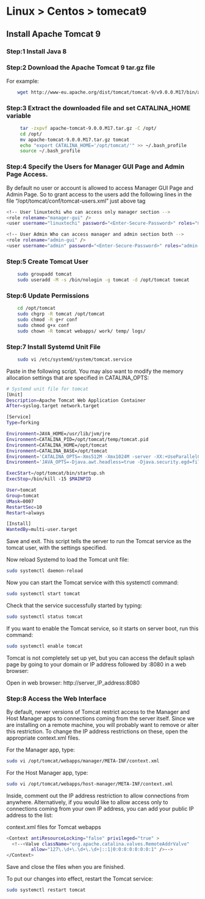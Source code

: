 # Linux > Centos > tomecat9

## Install Apache Tomcat 9

### Step:1 Install Java 8
### Step:2 Download the Apache Tomcat 9 tar.gz file

For example:
```bash
    wget http://www-eu.apache.org/dist/tomcat/tomcat-9/v9.0.0.M17/bin/apache-tomcat-9.0.0.M17.tar.gz
```

### Step:3 Extract the downloaded file and set CATALINA_HOME variable

```bash
     tar -zxpvf apache-tomcat-9.0.0.M17.tar.gz -C /opt/
     cd /opt/
     mv apache-tomcat-9.0.0.M17.tar.gz tomcat
     echo "export CATALINA_HOME='/opt/tomcat/'" >> ~/.bash_profile
     source ~/.bash_profile
```     
### Step:4 Specify the Users for Manager GUI Page and Admin Page Access.
By default no user or account is allowed to access Manager GUI Page and Admin Page. So to grant access to the users add the following lines in the file “/opt/tomcat/conf/tomcat-users.xml” just above <tomcat-users> tag

```bash 
<!-- User linuxtechi who can access only manager section -->
<role rolename="manager-gui" />
<user username="linuxtechi" password="<Enter-Secure-Password>" roles="manager-gui" />

<!-- User Admin Who can access manager and admin section both -->
<role rolename="admin-gui" />
<user username="admin" password="<Enter-Secure-Password>" roles="admin-gui" />
```

### Step:5 Create Tomcat User

```bash
    sudo groupadd tomcat
    sudo useradd -M -s /bin/nologin -g tomcat -d /opt/tomcat tomcat
```

### Step:6 Update Permissions

```bash
    cd /opt/tomcat
    sudo chgrp -R tomcat /opt/tomcat
    sudo chmod -R g+r conf
    sudo chmod g+x conf
    sudo chown -R tomcat webapps/ work/ temp/ logs/
  ```  

### Step:7 Install Systemd Unit File

```bash
    sudo vi /etc/systemd/system/tomcat.service
```
Paste in the following script. You may also want to modify the memory allocation settings that are specified in CATALINA_OPTS:

```bash
# Systemd unit file for tomcat
[Unit]
Description=Apache Tomcat Web Application Container
After=syslog.target network.target

[Service]
Type=forking

Environment=JAVA_HOME=/usr/lib/jvm/jre
Environment=CATALINA_PID=/opt/tomcat/temp/tomcat.pid
Environment=CATALINA_HOME=/opt/tomcat
Environment=CATALINA_BASE=/opt/tomcat
Environment='CATALINA_OPTS=-Xms512M -Xmx1024M -server -XX:+UseParallelGC'
Environment='JAVA_OPTS=-Djava.awt.headless=true -Djava.security.egd=file:/dev/./urandom'

ExecStart=/opt/tomcat/bin/startup.sh
ExecStop=/bin/kill -15 $MAINPID

User=tomcat
Group=tomcat
UMask=0007
RestartSec=10
Restart=always

[Install]
WantedBy=multi-user.target
```  
Save and exit. This script tells the server to run the Tomcat service as the tomcat user, with the settings specified.

Now reload Systemd to load the Tomcat unit file:
```bash
sudo systemctl daemon-reload
```
Now you can start the Tomcat service with this systemctl command:
```bash
sudo systemctl start tomcat
```
Check that the service successfully started by typing:
```bash
sudo systemctl status tomcat
```
If you want to enable the Tomcat service, so it starts on server boot, run this command:
```bash
sudo systemctl enable tomcat
```
Tomcat is not completely set up yet, but you can access the default splash page by going to your domain or IP address followed by :8080 in a web browser:

Open in web browser:
http://server_IP_address:8080

### Step:8 Access the Web Interface

By default, newer versions of Tomcat restrict access to the Manager and Host Manager apps to connections coming from the server itself. Since we are installing on a remote machine, you will probably want to remove or alter this restriction. To change the IP address restrictions on these, open the appropriate context.xml files.

For the Manager app, type:
```bash
sudo vi /opt/tomcat/webapps/manager/META-INF/context.xml
```
For the Host Manager app, type:
```bash
sudo vi /opt/tomcat/webapps/host-manager/META-INF/context.xml
```
Inside, comment out the IP address restriction to allow connections from anywhere. Alternatively, if you would like to allow access only to connections coming from your own IP address, you can add your public IP address to the list:

context.xml files for Tomcat webapps
```bash
<Context antiResourceLocking="false" privileged="true" >
  <!--<Valve className="org.apache.catalina.valves.RemoteAddrValve"
         allow="127\.\d+\.\d+\.\d+|::1|0:0:0:0:0:0:0:1" />-->
</Context>
```
Save and close the files when you are finished.

To put our changes into effect, restart the Tomcat service:
```bash
sudo systemctl restart tomcat
```  